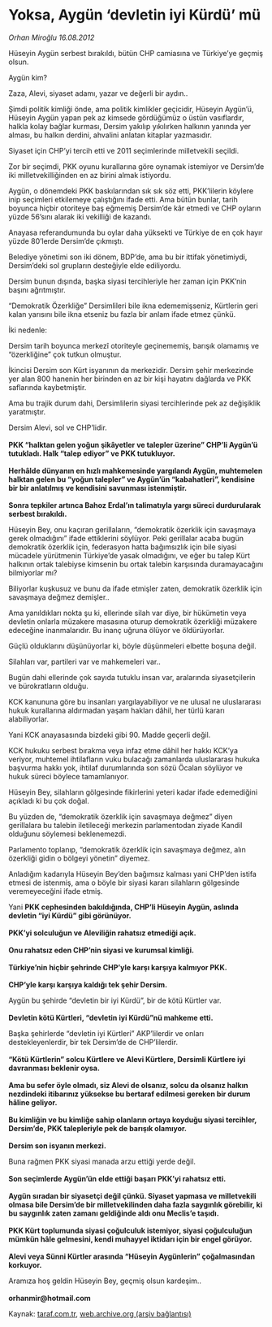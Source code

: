 # Yoksa, Aygün ‘devletin iyi Kürdü’ mü

*Orhan Miroğlu 16.08.2012*

<div class="yazi"><p>Hüseyin Aygün serbest bırakıldı, bütün CHP camiasına ve Türkiye’ye geçmiş olsun.</p>
<p>Aygün kim?</p>
<p>Zaza, Alevi, siyaset adamı, yazar ve değerli bir aydın..</p>
<p>Şimdi politik kimliği önde, ama politik kimlikler geçicidir, Hüseyin Aygün’ü, Hüseyin Aygün yapan pek az kimsede gördüğümüz o üstün vasıflardır, halkla kolay bağlar kurması, Dersim yakılıp yıkılırken halkının yanında yer alması, bu halkın derdini, ahvalini anlatan kitaplar yazmasıdır.</p>
<p>Siyaset için CHP’yi tercih etti ve 2011 seçimlerinde milletvekili seçildi.</p>
<p>Zor bir seçimdi, PKK oyunu kurallarına göre oynamak istemiyor ve Dersim’de iki milletvekilliğinden en az birini almak istiyordu.</p>
<p>Aygün, o dönemdeki PKK baskılarından sık sık söz etti, PKK’lilerin köylere inip seçimleri etkilemeye çalıştığını ifade etti. Ama bütün bunlar, tarih boyunca hiçbir otoriteye baş eğmemiş Dersim’de kâr etmedi ve CHP oyların yüzde 56’sını alarak iki vekilliği de kazandı.</p>
<p>Anayasa referandumunda bu oylar daha yüksekti ve Türkiye de en çok hayır yüzde 80’lerde Dersim’de çıkmıştı.</p>
<p>Belediye yönetimi son iki dönem, BDP’de, ama bu bir ittifak yönetimiydi, Dersim’deki sol grupların desteğiyle elde ediliyordu.</p>
<p>Dersim bunun dışında, başka siyasi tercihleriyle her zaman için PKK’nin başını ağrıtmıştır.</p>
<p>“Demokratik Özerkliğe” Dersimlileri bile ikna edememişseniz, Kürtlerin geri kalan yarısını bile ikna etseniz bu fazla bir anlam ifade etmez çünkü. </p>
<p>İki nedenle:</p>
<p>Dersim tarih boyunca merkezî otoriteyle geçinememiş, barışık olamamış ve “özerkliğine” çok tutkun olmuştur. </p>
<p>İkincisi Dersim son Kürt isyanının da merkezidir. Dersim şehir merkezinde yer alan 800 hanenin her birinden en az bir kişi hayatını dağlarda ve PKK saflarında kaybetmiştir.</p>
<p>Ama bu trajik durum dahi, Dersimlilerin siyasi tercihlerinde pek az değişiklik yaratmıştır.</p>
<p>Dersim Alevi, sol ve CHP’lidir.<br/><br/><b>PKK “halktan gelen yoğun şikâyetler ve talepler üzerine” CHP’li Aygün’ü tutukladı. Halk “talep ediyor” ve PKK tutukluyor.<br/><br/></b><b>Herhâlde dünyanın en hızlı mahkemesinde yargılandı Aygün, muhtemelen halktan gelen bu “yoğun talepler” ve Aygün’ün “kabahatleri”, kendisine bir bir anlatılmış ve kendisini savunması istenmiştir.<br/><br/></b><b>Sonra tepkiler artınca Bahoz Erdal’ın talimatıyla yargı süreci durdurularak serbest bırakıldı.</b></p>
<p>Hüseyin Bey, onu kaçıran gerillaların, “demokratik özerklik için savaşmaya gerek olmadığını” ifade ettiklerini söylüyor. Peki gerillalar acaba bugün demokratik özerklik için, federasyon hatta bağımsızlık için bile siyasi mücadele yürütmenin Türkiye’de yasak olmadığını, ve eğer bu talep Kürt halkının ortak talebiyse kimsenin bu ortak talebin karşısında duramayacağını bilmiyorlar mı?</p>
<p>Biliyorlar kuşkusuz ve bunu da ifade etmişler zaten, demokratik özerklik için savaşmaya değmez demişler..</p>
<p>Ama yanıldıkları nokta şu ki, ellerinde silah var diye, bir hükümetin veya devletin onlarla müzakere masasına oturup demokratik özerkliği müzakere edeceğine inanmalarıdır. Bu inanç uğruna ölüyor ve öldürüyorlar.</p>
<p>Güçlü olduklarını düşünüyorlar ki, böyle düşünmeleri elbette boşuna değil.</p>
<p>Silahları var, partileri var ve mahkemeleri var..</p>
<p>Bugün dahi ellerinde çok sayıda tutuklu insan var, aralarında siyasetçilerin ve bürokratların olduğu.</p>
<p>KCK kanununa göre bu insanları yargılayabiliyor ve ne ulusal ne uluslararası hukuk kurallarına aldırmadan yaşam hakları dâhil, her türlü kararı alabiliyorlar. </p>
<p>Yani KCK anayasasında bizdeki gibi 90. Madde geçerli değil.</p>
<p>KCK hukuku serbest bırakma veya infaz etme dâhil her hakkı KCK’ya veriyor, muhtemel ihtilafların vuku bulacağı zamanlarda uluslararası hukuka başvurma hakkı yok, ihtilaf durumlarında son sözü Öcalan söylüyor ve hukuk süreci böylece tamamlanıyor.</p>
<p>Hüseyin Bey, silahların gölgesinde fikirlerini yeteri kadar ifade edemediğini açıkladı ki bu çok doğal. </p>
<p>Bu yüzden de, “demokratik özerklik için savaşmaya değmez” diyen gerillalara bu talebin iletileceği merkezin parlamentodan ziyade Kandil olduğunu söylemesi beklenemezdi. </p>
<p>Parlamento toplanıp, “demokratik özerklik için savaşmaya değmez, alın özerkliği gidin o bölgeyi yönetin” diyemez.</p>
<p>Anladığım kadarıyla Hüseyin Bey’den bağımsız kalması yani CHP’den istifa etmesi de istenmiş, ama o böyle bir siyasi kararı silahların gölgesinde veremeyeceğini ifade etmiş.</p>
<p>Yani <b>PKK cephesinden bakıldığında, CHP’li Hüseyin Aygün, aslında devletin “iyi Kürdü” gibi görünüyor.<br/><br/></b><b>PKK’yi solculuğun ve Aleviliğin rahatsız etmediği açık.<br/><br/></b><b>Onu rahatsız eden CHP’nin siyasi ve kurumsal kimliği.<br/><br/></b><b>Türkiye’nin hiçbir şehrinde CHP’yle karşı karşıya kalmıyor PKK.<br/><br/></b><b>CHP’yle karşı karşıya kaldığı tek şehir Dersim.</b></p>
<p>Aygün bu şehirde “devletin bir iyi Kürdü”, bir de kötü Kürtler var.<br/><br/><b>Devletin kötü Kürtleri, “devletin iyi Kürdü”nü mahkeme etti.</b></p>
<p>Başka şehirlerde “devletin iyi Kürtleri” AKP’lilerdir ve onları destekleyenlerdir, bir tek Dersim’de de CHP’lilerdir.<br/><br/><b>“Kötü Kürtlerin” solcu Kürtlere ve Alevi Kürtlere, Dersimli Kürtlere iyi davranması beklenir oysa.<br/><br/></b><b>Ama bu sefer öyle olmadı, siz Alevi de olsanız, solcu da olsanız halkın nezdindeki itibarınız yüksekse bu bertaraf edilmesi gereken bir durum hâline geliyor. <br/><br/></b><b>Bu kimliğin ve bu kimliğe sahip olanların ortaya koyduğu siyasi tercihler, Dersim’de, PKK talepleriyle pek de barışık olamıyor.<br/><br/></b><b>Dersim son isyanın merkezi.</b></p>
<p>Buna rağmen PKK siyasi manada arzu ettiği yerde değil.<br/><br/><b>Son seçimlerde Aygün’ün elde ettiği başarı PKK’yi rahatsız etti.<br/><br/></b><b>Aygün sıradan bir siyasetçi değil çünkü. Siyaset yapmasa ve milletvekili olmasa bile Dersim’de bir milletvekilinden daha fazla saygınlık görebilir, ki bu saygınlık zaten zamanı geldiğinde aldı onu Meclis’e taşıdı. <br/><br/></b><b>PKK Kürt toplumunda siyasi çoğulculuk istemiyor, siyasi çoğulculuğun mümkün hâle gelmesini, kendi muhayyel iktidarı için bir engel görüyor.<br/><br/></b><b>Alevi veya Sünni Kürtler arasında “Hüseyin Aygünlerin” çoğalmasından korkuyor.</b></p>
<p>Aramıza hoş geldin Hüseyin Bey, geçmiş olsun kardeşim..<br/><br/><b>orhanmir@hotmail.com</b></p>
</div>

Kaynak: [taraf.com.tr](http://www.taraf.com.tr/orhan-miroglu/makale-yoksa-aygun-devletin-iyi-kurdu-mu.htm), [web.archive.org (arşiv bağlantısı)](http://web.archive.org/web/20131107092527/http://www.taraf.com.tr/orhan-miroglu/makale-yoksa-aygun-devletin-iyi-kurdu-mu.htm)
